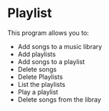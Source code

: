 # Playlist

This program allows you to:
* Add songs to a music library
* Add playlists
* Add songs to a playlist
* Delete songs
* Delete Playlists
* List the playlists
* Play a playlist
* Delete songs from the libray
